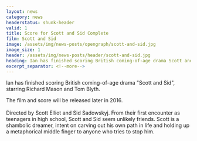 ```yaml
---
layout: news
category: news
headerstatus: shunk-header
valid: 1
title: Score for Scott and Sid Complete
film: Scott and Sid
image: /assets/img/news-posts/opengraph/scott-and-sid.jpg
image_size: 1
header: /assets/img/news-posts/header/scott-and-sid.jpg
heading: Ian has finished scoring British coming-of-age drama Scott and Sid
excerpt_separator: <!--more-->
---
```


Ian has finished scoring British coming-of-age drama "Scott and Sid", starring Richard Mason and Tom Blyth.<!--more-->

The film and score will be released later in 2016.
<br/><br/>
Directed by Scott Elliot and Sid Sadowskyj. From their first encounter as teenagers in high school, Scott and Sid seem unlikely friends. Scott is a shambolic dreamer, 
intent on carving out his own path in life and holding up a metaphorical middle finger to anyone who tries to stop him.